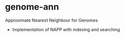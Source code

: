 # genome-ann

Approximate Nearest Neighbour for Genomes

 - Implementation of NAPP with indexing and searching
